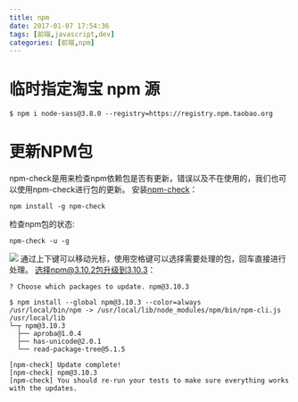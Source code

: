 ```yaml
---
title: npm
date: 2017-01-07 17:54:36
tags: [前端,javascript,dev]
categories: [前端,npm]
---
```


# 临时指定淘宝 npm 源
```
$ npm i node-sass@3.8.0 --registry=https://registry.npm.taobao.org
```


# 更新NPM包
npm-check是用来检查npm依赖包是否有更新，错误以及不在使用的，我们也可以使用npm-check进行包的更新。
安装[npm-check](https://github.com/dylang/npm-check)：
```
npm install -g npm-check
```
检查npm包的状态:
```
npm-check -u -g
```
![](https://segmentfault.com/image?src=http://upload-images.jianshu.io/upload_images/22188-aef0b264869c5366.png?imageMogr2/auto-orient/strip%7CimageView2/2/w/1240&objectId=1190000005857342&token=621ff08a92f8cd8e6f0e6c3e7d67526f)
通过上下键可以移动光标，使用空格键可以选择需要处理的包，回车直接进行处理。
选择npm@3.10.2包升级到3.10.3：
```
? Choose which packages to update. npm@3.10.3

$ npm install --global npm@3.10.3 --color=always
/usr/local/bin/npm -> /usr/local/lib/node_modules/npm/bin/npm-cli.js
/usr/local/lib
└─┬ npm@3.10.3
  ├── aproba@1.0.4
  ├── has-unicode@2.0.1
  └── read-package-tree@5.1.5

[npm-check] Update complete!
[npm-check] npm@3.10.3
[npm-check] You should re-run your tests to make sure everything works with the updates.
```